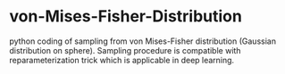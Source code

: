 # von-Mises-Fisher-Distribution

python coding of sampling from von Mises-Fisher distribution (Gaussian distribution on sphere). Sampling procedure is compatible with reparameterization trick which is applicable in deep learning.
